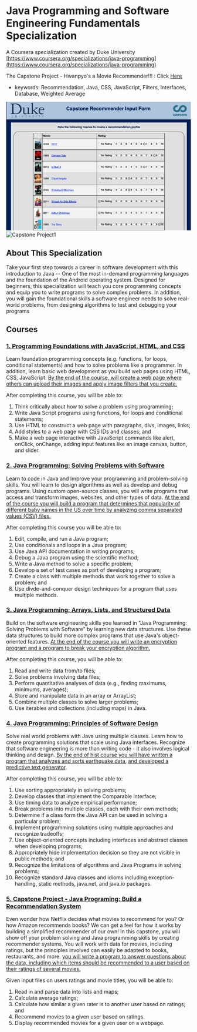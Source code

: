 # Java Programming and Software Engineering Fundamentals Specialization

A Coursera specialization created by Duke University
[https://www.coursera.org/specializations/java-programming](https://www.coursera.org/specializations/java-programming)

The Capstone Project - Hwanpyo's a Movie Recommender!!! : Click [Here](http://www.dukelearntoprogram.com/capstone/recommender.php?id=YC9SAhcnKwf7ur) 

* keywords: Recommendation, Java, CSS, JavaScript, Filters, Interfaces, Database, Weighted Average

![Capstone Project1](/images/capstone1.png)
![Capstone Project1](/images/capsotne2.png)

## About This Specialization

Take your first step towards a career in software development with this introduction to Java -- One of the most in-demand programming languages and the foundation of the Android operating system. Designed for beginners, this specialization will teach you core programming concepts and equip you to write programs to solve complex problems. In addition, you will gain the foundational skills a software engineer needs to solve real-world problems, from designing algorithms to test and debugging your programs

## Courses

### [1. Programming Foundations with JavaScript, HTML, and CSS](https://github.com/LegendaryKim/Coursera_Java_Programming_and_Software_Engineering_Fundamentals_Specialization/tree/master/1_Programming_Foundations_with_JavaScript_HTML_and_CSS)
Learn foundation programming concepts (e.g. functions, for loops, conditional statements) and how to solve problems like a programmer. In addition, learn basic web development as you build web pages using HTML, CSS, JavaScript. [By the end of the course, will create a web page where others can upload their images and apply image filters that you create.](https://github.com/LegendaryKim/Coursera_Java_Programming_and_Software_Engineering_Fundamentals_Specialization/tree/master/1_Programming_Foundations_with_JavaScript_HTML_and_CSS/Week4_MiniProject%20Image%20Filters%20on%20the%20Web/miniproject1_filter-5-4-2019)

After completing this course, you will be able to:
1. Think critically about how to solve a problem using programming;
2. Write Java Script programs using functions, for loops and conditional statements;
3. Use HTML to construct a web page with paragraphs, divs, images, links;
4. Add styles to a web page with CSS IDs and classes; and
5. Make a web page interactive with JavaScript commands like alert, onClick, onChange, adding input features like an image canvas, button, and slider.


### [2. Java Programming: Solving Problems with Software](https://github.com/LegendaryKim/Coursera_Java_Programming_and_Software_Engineering_Fundamentals_Specialization/tree/master/2_Java%20Programming%20Solving%20Problems%20with%20Software)
Learn to code in Java and Improve your programming and problem-solving skills. You will learn to design algorithms as well as develop and debug programs. Using custom open-source classes, you will write programs that access and transform images, websites, and other types of data. [At the end of the course you will build a program that determines that popularity of different baby names in the US over time by analyzing comma separated values (CSV) files.](https://github.com/LegendaryKim/Coursera_Java_Programming_and_Software_Engineering_Fundamentals_Specialization/tree/master/2_Java%20Programming%20Solving%20Problems%20with%20Software/Week4_MiniProject%20Baby%20Names/MiniProject) 

After completing this course you will be able to:
1. Edit, compile, and run a Java program;
2. Use conditionals and loops in a Java program;
3. Use Java API documentation in writing programs;
4. Debug a Java program using the scientific method;
5. Write a Java method to solve a specific problem;
6. Develop a set of test cases as part of developing a program;
7. Create a class with multiple methods that work together to solve a problem; and
8. Use divde-and-conquer design techniques for a program that uses multiple methods.

### [3. Java Programming: Arrays, Lists, and Structured Data](https://github.com/LegendaryKim/Coursera_Java_Programming_and_Software_Engineering_Fundamentals_Specialization/tree/master/3_Java%20Programming%20Arrays%20Lists%20and%20Structured%20Data)
Build on the software engineering skills you learned in "Java Programming: Solving Problems with Software" by learning new data structures. Use these data structures to build more complex programs that use Java's object-oriented features. [At the end of the course you will write an encryption program and a program to break your encryption algorithm.](https://github.com/LegendaryKim/Coursera_Java_Programming_and_Software_Engineering_Fundamentals_Specialization/tree/master/3_Java%20Programming%20Arrays%20Lists%20and%20Structured%20Data/Week4_Miniproject%20Vigenere%20Cipher/VigenereProgram)

After completing this course, you will be able to:
1. Read and write data from/to files;
2. Solve problems involving data files;
3. Perform quantitative analyses of data (e.g., finding maximums, minimums, averages);
4. Store and manipulate data in an array or ArrayList;
5. Combine multiple classes to solve larger problems;
6. Use iterables and collections (including maps) in Java.

### [4. Java Programming: Principles of Software Design](https://github.com/LegendaryKim/Coursera_Java_Programming_and_Software_Engineering_Fundamentals_Specialization/tree/master/4_Java%20Programming%20Principles%20of%20Software%20Design)
Solve real world problems with Java using multiple classes. Learn how to create programming solutions that scale using Java interfaces. Recognize that software engineering is more than writing code - it also involves logical thinking and design. [By the end of hist course you will have written a program that analyzes and sorts earthquake data](https://github.com/LegendaryKim/Coursera_Java_Programming_and_Software_Engineering_Fundamentals_Specialization/tree/master/4_Java%20Programming%20Principles%20of%20Software%20Design/Week2_Earthquakes%20Sorting%20Algorithms/EfficientSortStarterProgram), [and developed a predictive text generator](https://github.com/LegendaryKim/Coursera_Java_Programming_and_Software_Engineering_Fundamentals_Specialization/tree/master/4_Java%20Programming%20Principles%20of%20Software%20Design/Week3_N_Grams%20Predictive%20Text/WordNGramStarterProgram).

After completing this course, you will be able to:
1. Use sorting appropriately in solving problems;
2. Develop classes that implement the Comparable interface;
3. Use timing data to analyze empirical performance;
4. Break problems into multiple classes, each with their own methods;
5. Determine if a class form the Java API can be used in solving a particular problem;
6. Implement programming solutions using multiple approaches and recognize tradeoffs;
7. Use object-oriented concepts including interfaces and abstract classes when developing programs;
8. Appropriately hide implementation decision so they are not visible in public methods; and
9. Recognize the limitations of algorithms and Java Programs in solving problems;
10. Recognize standard Java classes and idioms including exception-handling, static methods, java.net, and java.io packages.


### [5. Capstone Project - Java Programing: Build a Recommendation System](https://github.com/LegendaryKim/Coursera_Java_Programming_and_Software_Engineering_Fundamentals_Specialization/tree/master/5_Java%20Programming%20Build%20a%20Recommendation%20System)
Even wonder how Netflix decides what movies to recommend for you? Or how Amazon recommends books? We can get a feel for how it works by building a simplified recommender of our own! In this capstone, you will show off your problem solving and Java programming skills by creating recommender systems. You will work with data for movies, including ratings, but the principles involved can easily be adapted to books, restaurants, and more. [you will write a program to answer questions about the data, including which items should be recommended to a user based on their ratings of several movies.](https://github.com/LegendaryKim/Coursera_Java_Programming_and_Software_Engineering_Fundamentals_Specialization/tree/master/5_Java%20Programming%20Build%20a%20Recommendation%20System/Week4_Weighted%20Averages/StepOneStarterProgram)

Given input files on users ratings and movie titles, you will be able to:
1. Read in and parse data into lists and maps;
2. Calculate average ratings;
3. Calculate how similar a given rater is to another user based on ratings; and
4. Recommend movies to a given user based on ratings.
5. Display recommended movies for a given user on a webpage.






